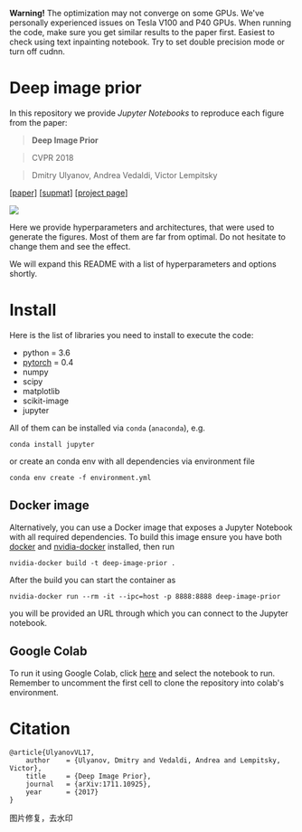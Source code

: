**Warning!** The optimization may not converge on some GPUs. We've personally experienced issues on Tesla V100 and P40 GPUs. When running the code, make sure you get similar results to the paper first. Easiest to check using text inpainting notebook.  Try to set double precision mode or turn off cudnn. 

# Deep image prior

In this repository we provide *Jupyter Notebooks* to reproduce each figure from the paper:

> **Deep Image Prior**

> CVPR 2018

> Dmitry Ulyanov, Andrea Vedaldi, Victor Lempitsky


[[paper]](https://sites.skoltech.ru/app/data/uploads/sites/25/2018/04/deep_image_prior.pdf) [[supmat]](https://box.skoltech.ru/index.php/s/ib52BOoV58ztuPM) [[project page]](https://dmitryulyanov.github.io/deep_image_prior)

![](data/teaser_compiled.jpg)

Here we provide hyperparameters and architectures, that were used to generate the figures. Most of them are far from optimal. Do not hesitate to change them and see the effect.

We will expand this README with a list of hyperparameters and options shortly.

# Install

Here is the list of libraries you need to install to execute the code:
- python = 3.6
- [pytorch](http://pytorch.org/) = 0.4
- numpy
- scipy
- matplotlib
- scikit-image
- jupyter

All of them can be installed via `conda` (`anaconda`), e.g.
```
conda install jupyter
```


or create an conda env with all dependencies via environment file

```
conda env create -f environment.yml
```

## Docker image

Alternatively, you can use a Docker image that exposes a Jupyter Notebook with all required dependencies. To build this image ensure you have both [docker](https://www.docker.com/) and  [nvidia-docker](https://github.com/NVIDIA/nvidia-docker) installed, then run

```
nvidia-docker build -t deep-image-prior .
```

After the build you can start the container as

```
nvidia-docker run --rm -it --ipc=host -p 8888:8888 deep-image-prior
```

you will be provided an URL through which you can connect to the Jupyter notebook.

## Google Colab

To run it using Google Colab, click [here](https://colab.research.google.com/github/DmitryUlyanov/deep-image-prior) and select the notebook to run. Remember to uncomment the first cell to clone the repository into colab's environment.


# Citation
```
@article{UlyanovVL17,
    author    = {Ulyanov, Dmitry and Vedaldi, Andrea and Lempitsky, Victor},
    title     = {Deep Image Prior},
    journal   = {arXiv:1711.10925},
    year      = {2017}
}
```
图片修复，去水印
